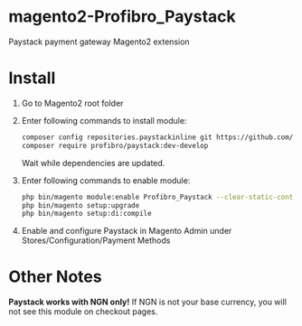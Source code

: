 magento2-Profibro_Paystack
======================

Paystack payment gateway Magento2 extension

Install
=======

1. Go to Magento2 root folder

2. Enter following commands to install module:

    ```bash
    composer config repositories.paystackinline git https://github.com/ibrahimlawal/magento2-Profibro_Paystack.git
    composer require profibro/paystack:dev-develop
    ```
   Wait while dependencies are updated.

3. Enter following commands to enable module:

    ```bash
    php bin/magento module:enable Profibro_Paystack --clear-static-content
    php bin/magento setup:upgrade
    php bin/magento setup:di:compile
    ```
4. Enable and configure Paystack in Magento Admin under Stores/Configuration/Payment Methods

Other Notes
===========

**Paystack works with NGN only!** If NGN is not your base currency, you will not see this module on checkout pages.
